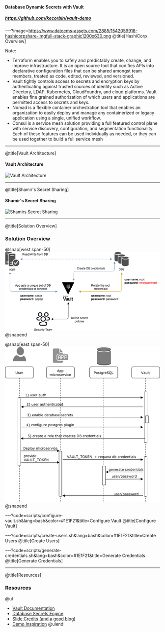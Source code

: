 #### Database Dynamic Secrets with Vault

##### https://github.com/kecorbin/vault-demo

---?image=https://www.datocms-assets.com/2885/1542059918-hashicorpshare-imgfull-stack-graphic1200x630.png
@title[HashiCorp Overview]

Note:

- Terraform enables you to safely and predictably create, change, and improve infrastructure. It is an open source tool that codifies APIs into declarative configuration files that can be shared amongst team members, treated as code, edited, reviewed, and versioned.
- Vault tightly controls access to secrets and encryption keys by authenticating against trusted sources of identity such as Active Directory, LDAP, Kubernetes, CloudFoundry, and cloud platforms. Vault enables fine grained authorization of which users and applications are permitted access to secrets and keys.
- Nomad is a flexible container orchestration tool that enables an organization to easily deploy and manage any containerized or legacy application using a single, unified workflow.
- Consul is a service mesh solution providing a full featured control plane with service discovery, configuration, and segmentation functionality. Each of these features can be used individually as needed, or they can be used together to build a full service mesh

---
@title[Vault Architecture]

#### Vault Architecture

![Vault Architecture](https://www.vaultproject.io/img/layers.png)

---
@title[Shamir's Secret Sharing]
#### Shamir's Secret Sharing
![Shamirs Secret Sharing](https://www.vaultproject.io/img/vault-shamir-secret-sharing.svg)


---
@title[Solution Overview]
### Solution Overview
@snap[west span-50]
![Solution Overview](assets/img/solution-overview.png)
@snapend

@snap[east span-50]
![](assets/img/vault-configuration.png)
@snapend


---?code=scripts/configure-vault.sh&lang=bash&color=#1E1F21&title=Configure Vault
@title[Configure Vault]


---?code=scripts/create-users.sh&lang=bash&color=#1E1F21&title=Create Users
@title[Create Users]


---?code=scripts/generate-credentials.sh&lang=bash&color=#1E1F21&title=Generate Credentials
@title[Generate Credentials]

---
@title[Resources]
### Resources

@ul
- [Vault Documentation](https://www.vaultproject.io/docs/vs/index.html)
- [Database Secrets Engine](https://www.vaultproject.io/docs/secrets/databases/index.html)
- [Slide Credits (and a good blog)](https://dev.to/xfrarod/dynamically-securing-databases-using-hashicorp-vault-2kf)
- [Demo Inspiration](https://github.com/sethvargo/vault-demo)
@ulend
